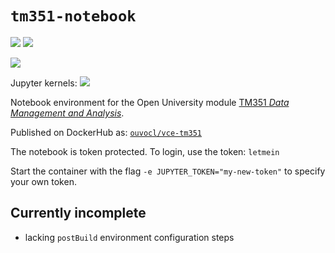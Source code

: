 # `tm351-notebook`
![](https://img.shields.io/badge/linux-x86_64-blue) ![](https://img.shields.io/badge/linux-armv7l-blue)

![](https://img.shields.io/badge/RPi-32bitOS-red)

Jupyter kernels: ![](https://img.shields.io/badge/python-3.8-blue)

Notebook environment for the Open University module [TM351 *Data Management and Analysis*](http://www.open.ac.uk/courses/modules/tm351).

Published on DockerHub as: [`ouvocl/vce-tm351`](https://hub.docker.com/r/ouvocl/vce-tm351)

The notebook is token protected. To login, use the token: `letmein`

Start the container with the flag `-e JUPYTER_TOKEN="my-new-token"` to specify your own token.


## Currently incomplete

- lacking `postBuild` environment configuration steps


